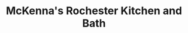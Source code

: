 ---
title: "McKenna's Rochester Kitchen and Bath"
url: /rochester/mckennas-rochester-kitchen-and-bath/
shop: Badezimmer
---